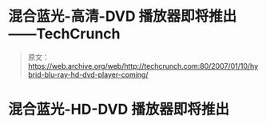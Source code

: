 # 混合蓝光-高清-DVD 播放器即将推出——TechCrunch

> 原文：<https://web.archive.org/web/http://techcrunch.com:80/2007/01/10/hybrid-blu-ray-hd-dvd-player-coming/>

# 混合蓝光-HD-DVD 播放器即将推出